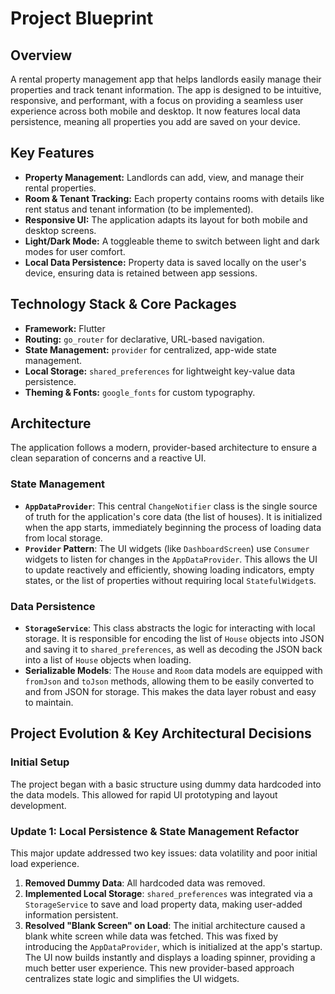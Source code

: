 # Project Blueprint

## Overview

A rental property management app that helps landlords easily manage their properties and track tenant information. The app is designed to be intuitive, responsive, and performant, with a focus on providing a seamless user experience across both mobile and desktop. It now features local data persistence, meaning all properties you add are saved on your device.

## Key Features

- **Property Management:** Landlords can add, view, and manage their rental properties.
- **Room & Tenant Tracking:** Each property contains rooms with details like rent status and tenant information (to be implemented).
- **Responsive UI:** The application adapts its layout for both mobile and desktop screens.
- **Light/Dark Mode:** A toggleable theme to switch between light and dark modes for user comfort.
- **Local Data Persistence:** Property data is saved locally on the user's device, ensuring data is retained between app sessions.

## Technology Stack & Core Packages

- **Framework:** Flutter
- **Routing:** `go_router` for declarative, URL-based navigation.
- **State Management:** `provider` for centralized, app-wide state management.
- **Local Storage:** `shared_preferences` for lightweight key-value data persistence.
- **Theming & Fonts:** `google_fonts` for custom typography.

## Architecture

The application follows a modern, provider-based architecture to ensure a clean separation of concerns and a reactive UI.

### State Management

- **`AppDataProvider`**: This central `ChangeNotifier` class is the single source of truth for the application's core data (the list of houses). It is initialized when the app starts, immediately beginning the process of loading data from local storage.
- **`Provider` Pattern**: The UI widgets (like `DashboardScreen`) use `Consumer` widgets to listen for changes in the `AppDataProvider`. This allows the UI to update reactively and efficiently, showing loading indicators, empty states, or the list of properties without requiring local `StatefulWidget`s.

### Data Persistence

- **`StorageService`**: This class abstracts the logic for interacting with local storage. It is responsible for encoding the list of `House` objects into JSON and saving it to `shared_preferences`, as well as decoding the JSON back into a list of `House` objects when loading.
- **Serializable Models**: The `House` and `Room` data models are equipped with `fromJson` and `toJson` methods, allowing them to be easily converted to and from JSON for storage. This makes the data layer robust and easy to maintain.

## Project Evolution & Key Architectural Decisions

### Initial Setup
The project began with a basic structure using dummy data hardcoded into the data models. This allowed for rapid UI prototyping and layout development.

### Update 1: Local Persistence & State Management Refactor
This major update addressed two key issues: data volatility and poor initial load experience.

1.  **Removed Dummy Data**: All hardcoded data was removed.
2.  **Implemented Local Storage**: `shared_preferences` was integrated via a `StorageService` to save and load property data, making user-added information persistent.
3.  **Resolved "Blank Screen" on Load**: The initial architecture caused a blank white screen while data was fetched. This was fixed by introducing the `AppDataProvider`, which is initialized at the app's startup. The UI now builds instantly and displays a loading spinner, providing a much better user experience. This new provider-based approach centralizes state logic and simplifies the UI widgets.
